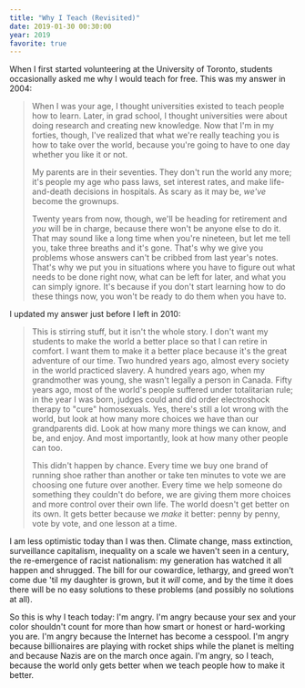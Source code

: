 ```yaml
---
title: "Why I Teach (Revisited)"
date: 2019-01-30 00:30:00
year: 2019
favorite: true
---
```

<p>
  When I first started volunteering at the University of Toronto,
  students occasionally asked me why I would teach for free.
  This was my answer in 2004:
</p>
<blockquote>
  <p>
    When I was your age,
    I thought universities existed to teach people how to learn.
    Later,
    in grad school,
    I thought universities were about doing research and creating new knowledge.
    Now that I'm in my forties,
    though,
    I've realized that what we're really teaching you is
    how to take over the world,
    because you're going to have to one day
    whether you like it or not.
  </p>
  <p>
    My parents are in their seventies.
    They don't run the world any more;
    it's people my age who pass laws, set interest rates,
    and make life-and-death decisions in hospitals.
    As scary as it may be,
    <em>we've</em> become the grownups.
  </p>
  <p>
    Twenty years from now,
    though,
    we'll be heading for retirement and <em>you</em> will be in charge,
    because there won't be anyone else to do it.
    That may sound like a long time when you're nineteen,
    but let me tell you,
    take three breaths and it's gone.
    That's why we give you problems
    whose answers can't be cribbed from last year's notes.
    That's why we put you in situations
    where you have to figure out what needs to be done right now,
    what can be left for later,
    and what you can simply ignore.
    It's because if you don't start learning how to do these things now,
    you won't be ready to do them when you have to.
  </p>
</blockquote>
<p>
  I updated my answer just before I left in 2010:
</p>
<blockquote>
  <p>
    This is stirring stuff,
    but it isn't the whole story.
    I don't want my students to make the world a better place
    so that I can retire in comfort.
    I want them to make it a better place because
    it's the great adventure of our time.
    Two hundred years ago,
    almost every society in the world practiced slavery.
    A hundred years ago,
    when my grandmother was young,
    she wasn't legally a person in Canada.
    Fifty years ago,
    most of the world's people suffered under totalitarian rule;
    in the year I was born,
    judges could and did order electroshock therapy to "cure" homosexuals.
    Yes,
    there's still a lot wrong with the world,
    but look at how many more choices we have than our grandparents did.
    Look at how many more things we can know,
    and be,
    and enjoy.
    And most importantly,
    look at how many other people can too.
  </p>
  <p>
    This didn't happen by chance.
    Every time we buy one brand of running shoe rather than another
    or take ten minutes to vote
    we are choosing one future over another.
    Every time we help someone do something they couldn't do before,
    we are giving them more choices and more control over their own life.
    The world doesn't get better on its own.
    It gets better because we <em>make</em> it better:
    penny by penny,
    vote by vote,
    and one lesson at a time.
  </p>
</blockquote>
<p>
  I am less optimistic today than I was then.
  Climate change, mass extinction, surveillance capitalism,
  inequality on a scale we haven't seen in a century,
  the re-emergence of racist nationalism:
  my generation has watched it all happen and shrugged.
  The bill for our cowardice, lethargy, and greed won't come due 'til my daughter is grown,
  but it <em>will</em> come,
  and by the time it does there will be no easy solutions to these problems
  (and possibly no solutions at all).
</p>
<p>
  So this is why I teach today: I'm angry.
  I'm angry because your sex and your color shouldn't count for more than how smart or honest or hard-working you are.
  I'm angry because the Internet has become a cesspool.
  I'm angry because billionaires are playing with rocket ships while the planet is melting
  and because Nazis are on the march once again.
  I'm angry,
  so I teach,
  because the world only gets better when we teach people how to make it better.
</p>
